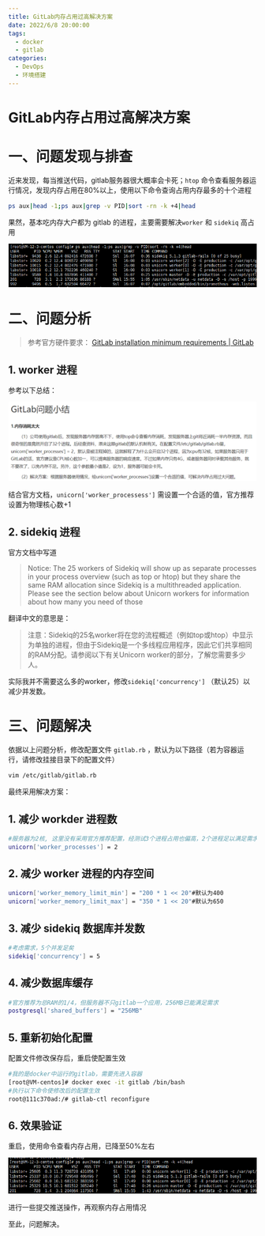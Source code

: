 ```yaml
---
title: GitLab内存占用过高解决方案
date: 2022/6/8 20:00:00
tags: 
  - docker
  - gitlab
categories: 
  - DevOps
  - 环境搭建
---
```

# GitLab内存占用过高解决方案



# 一、问题发现与排查



近来发现，每当推送代码，gitlab服务器很大概率会卡死；`htop` 命令查看服务器运行情况，发现内存占用在80%以上，使用以下命令查询占用内存最多的十个进程

```bash
ps aux|head -1;ps aux|grep -v PID|sort -rn -k +4|head
```

果然，基本吃内存大户都为 gitlab 的进程，主要需要解决`worker` 和 `sidekiq` 高占用



![1656664601696](../blog-assets/Gitlab内存占用过高解决方案/1656664601696.png)



# 二、问题分析

> 参考官方硬件要求： [GitLab installation minimum requirements | GitLab](https://docs.gitlab.com/ee/install/requirements.html#cpu) 

## 1. worker 进程

参考以下总结：

![1656664846812](../blog-assets/Gitlab内存占用过高解决方案/1656664846812.png)



结合官方文档，`unicorn['worker_processess']` 需设置一个合适的值，官方推荐设置为物理核心数+1



## 2. sidekiq 进程

官方文档中写道

> Notice: The 25 workers of Sidekiq will show up as separate processes in your process overview (such as top or htop) but they share the same RAM allocation since Sidekiq is a multithreaded application. Please see the section below about Unicorn workers for information about how many you need of those

翻译中文的意思是：

> 注意：Sidekiq的25名worker将在您的流程概述（例如top或htop）中显示为单独的进程，但由于Sidekiq是一个多线程应用程序，因此它们共享相同的RAM分配。请参阅以下有关Unicorn worker的部分，了解您需要多少人。

实际我并不需要这么多的worker，修改`sidekiq['concurrency']` （默认25）以减少并发数。



# 三、问题解决

依据以上问题分析，修改配置文件 `gitlab.rb` ，默认为以下路径（若为容器运行，请修改挂接目录下的配置文件）

```bash
vim /etc/gitlab/gitlab.rb
```

最终采用解决方案：

## 1. 减少 workder 进程数

```bash
#服务器为2核, 这里没有采用官方推荐配置，经测试3个进程占用也偏高，2个进程足以满足需求
unicorn['worker_processes'] = 2
```

## 2. 减少 worker 进程的内存空间

```bash
unicorn['worker_memory_limit_min'] = "200 * 1 << 20"#默认为400
unicorn['worker_memory_limit_max'] = "350 * 1 << 20"#默认为650
```

## 3. 减少 sidekiq 数据库并发数

```bash
#考虑需求，5个并发足矣
sidekiq['concurrency'] = 5
```

## 4. 减少数据库缓存

```bash
#官方推荐为总RAM的1/4，但服务器不只gitlab一个应用，256MB已能满足需求
postgresql['shared_buffers'] = "256MB"
```

## 5. 重新初始化配置

配置文件修改保存后，重启使配置生效

```bash
#我的是docker中运行的gitlab，需要先进入容器
[root@VM-centos]# docker exec -it gitlab /bin/bash
#执行以下命令使修改后的配置生效
root@111c370ad:/# gitlab-ctl reconfigure
```



## 6. 效果验证

重启，使用命令查看内存占用，已降至50%左右

![1656669279872](../blog-assets/Gitlab内存占用过高解决方案/1656669279872.png)

进行一些提交推送操作，再观察内存占用情况



至此，问题解决。